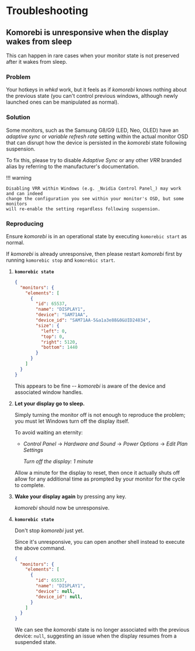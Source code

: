 # Troubleshooting

## Komorebi is unresponsive when the display wakes from sleep

This can happen in rare cases when your monitor state is not preserved after it
wakes from sleep.

### Problem

Your hotkeys in _whkd_ work, but it feels as if _komorebi_ knows nothing about
the previous state (you can't control previous windows, although newly launched ones
can be manipulated as normal).

### Solution

Some monitors, such as the Samsung G8/G9 (LED, Neo, OLED) have an _adaptive
sync_ or _variable refresh rate_ setting within the actual monitor OSD that can
disrupt how the device is persisted in the _komorebi_ state following suspension.

To fix this, please try to disable _Adaptive Sync_ or any other _VRR_ branded
alias by referring to the manufacturer's documentation.

!!! warning

    Disabling VRR within Windows (e.g. _Nvidia Control Panel_) may work and can indeed 
    change the configuration you see within your monitor's OSD, but some monitors 
    will re-enable the setting regardless following suspension.

### Reproducing

Ensure _komorebi_ is in an operational state by executing `komorebic start` as
normal.

If _komorebi_ is already unresponsive, then please restart _komorebi_ first by
running `komorebic stop` and `komorebic start`.

1. **`komorebic state`**

    ```json
    {
      "monitors": {
        "elements": [
          {
            "id": 65537,
            "name": "DISPLAY1",
            "device": "SAM71AA",
            "device_id": "SAM71AA-5&a1a3e88&0&UID24834",
            "size": {
              "left": 0,
              "top": 0,
              "right": 5120,
              "bottom": 1440
            }
          }
        ]
      }
    }
    ```

    This appears to be fine -- _komorebi_ is aware of the device and associated
    window handles.  

2. **Let your display go to sleep.**

    Simply turning the monitor off is not enough to reproduce the problem; you must
    let Windows turn off the display itself.

    To avoid waiting an eternity:

    - _Control Panel_ -> _Hardware and Sound_ -> _Power Options_ -> _Edit Plan
      Settings_

      _Turn off the display: 1 minute_

    Allow a minute for the display to reset, then once it actually shuts off
    allow for any additional time as prompted by your monitor for the cycle to
    complete.

3. **Wake your display again** by pressing any key.

    _komorebi_ should now be unresponsive.

4. **`komorebic state`**

    Don't stop _komorebi_ just yet. 
    
    Since it's unresponsive, you can open another shell instead to execute the above command.

    ```json
    {
      "monitors": {
        "elements": [
          {
            "id": 65537,
            "name": "DISPLAY1",
            "device": null,
            "device_id": null,
          }
        ]
      }
    }
    ```

    We can see the _komorebi_ state is no longer associated with the previous
    device: `null`, suggesting an issue when the display resumes from a suspended
    state.
